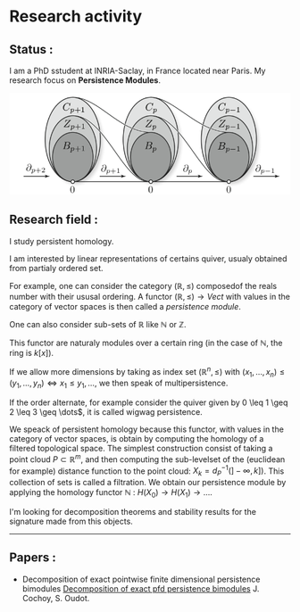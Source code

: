Research activity
=================

Status :
--------

I am a PhD sstudent at INRIA-Saclay, in France located near Paris.
My research focus on __Persistence Modules__.

![](chain_complexes.png)

Research field :
----------------

I study persistent homology.

I am interested by linear representations of certains quiver, usualy obtained from partialy ordered set.

For example, one can consider the category $(\mathbb{R}, \leq)$ composedof the
reals number with their ususal ordering.
A functor $(\mathbb{R}, \leq) \rightarrow Vect$ with values
in the category of vector spaces is then called a _persistence module_.

One can also consider sub-sets of $\mathbb{R}$ like $\mathbb{N}$ or $\mathbb{Z}$.

This functor are naturaly modules over a certain ring (in the case of $\mathbb{N}$, the ring is $k[x]$).

If we allow more dimensions by taking as index set
$(\mathbb{R}^n, \leq)$ with $(x_1, \dots, x_n) \leq (y_1, \dots, y_n) \Leftrightarrow x_1 \leq y_1, \dots$, we then speak of multipersistence.

If the order alternate, for example consider the quiver given by 0 \leq 1 \geq 2 \leq 3 \geq \dots$, it is called wigwag persistence.

We speack of persistent homology because this functor, with values in the category of vector spaces, is obtain by computing the homology of a filtered topological space.
The simplest construction consist of taking a point cloud $P \subset \mathbb{R}^m$,
and then computing the sub-levelset of the (euclidean for example) distance function to the point cloud: $X_k = d^{-1}_P(]-\infty, k])$. This collection of sets is called a filtration.
We obtain our persistence module by applying the homology functor $\mathbb{N}$ : $H(X_0) \rightarrow H(X_1) \rightarrow \dots$.

I'm looking for decomposition theorems and stability results for the signature made from this objects.

--------------------------------------------------


Papers :
----------

* Decomposition of exact pointwise finite dimensional persistence bimodules [Decomposition of exact pfd persistence bimodules](https://arxiv.org/abs/1605.09726) J. Cochoy, S. Oudot.

